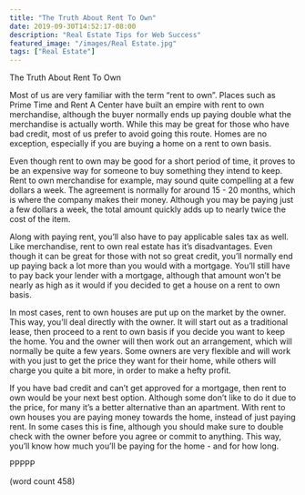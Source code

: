```yaml
---
title: "The Truth About Rent To Own"
date: 2019-09-30T14:52:17-08:00
description: "Real Estate Tips for Web Success"
featured_image: "/images/Real Estate.jpg"
tags: ["Real Estate"]
---
```


The Truth About Rent To Own

Most of us are very familiar with the term “rent to own”.  Places such as Prime Time and Rent A Center have built an empire with rent to own merchandise, although the buyer normally ends up paying double what the merchandise is actually worth.  While this may be great for those who have bad credit, most of us prefer to avoid going this route.  Homes are no exception, especially if you are buying a home on a rent to own basis.

Even though rent to own may be good for a short period of time, it proves to be an expensive way for someone to buy something they intend to keep.  Rent to own merchandise for example, may sound quite compelling at a few dollars a week.  The agreement is normally for around 15 - 20 months, which is where the company makes their money.  Although you may be paying just a few dollars a week, the total amount quickly adds up to nearly twice the cost of the item.

Along with paying rent, you’ll also have to pay applicable sales tax as well.  Like merchandise, rent to own real estate has it’s disadvantages.  Even though it can be great for those with not so great credit, you’ll normally end up paying back a lot more than you would with a mortgage.  You’ll still have to pay back your lender with a mortgage, although that amount won’t be nearly as high as it would if you decided to get a house on a rent to own basis.

In most cases, rent to own houses are put up on the market by the owner.  This way, you’ll deal directly with the owner.  It will start out as a traditional lease, then proceed to a rent to own basis if you decide you want to keep the home.  You and the owner will then work out an arrangement, which will normally be quite a few years.  Some owners are very flexible and will work with you just to get the price they want for their home, while others will charge you quite a bit more, in order to make a hefty profit.

If you have bad credit and can’t get approved for a mortgage, then rent to own would be your next best option.  Although some don’t like to do it due to the price, for many it’s a better alternative than an apartment.  With rent to own houses you are paying money towards the home, instead of just paying rent.  In some cases this is fine, although you should make sure to double check with the owner before you agree or commit to anything.  This way, you’ll know how much you’ll be paying for the home - and for how long.

PPPPP

(word count 458)
